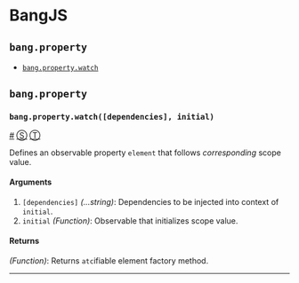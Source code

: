# BangJS

<!-- div class="toc-container" -->

<!-- div -->

## `bang.property`
* <a href="#bang-property-watch">`bang.property.watch`</a>

<!-- /div -->

<!-- /div -->

<!-- div class="doc-container" -->

<!-- div -->

## `bang.property`

<!-- div -->

### <a id="bang-property-watch"></a>`bang.property.watch([dependencies], initial)`
<a href="#bang-property-watch">#</a> [&#x24C8;]("https://github.com/nouncy/bangjs/blob/master/src/core.js"#L338 "View in source") [&#x24C9;][1]

Defines an observable property `element` that follows *corresponding* scope
value.

#### Arguments
1. `[dependencies]` *(...string)*: Dependencies to be injected into context of `initial`.
2. `initial` *(Function)*: Observable that initializes scope value.

#### Returns
*(Function)*:  Returns `atc`ifiable element factory method.

* * *

<!-- /div -->

<!-- /div -->

<!-- /div -->

 [1]: #docs "Jump back to the TOC."
